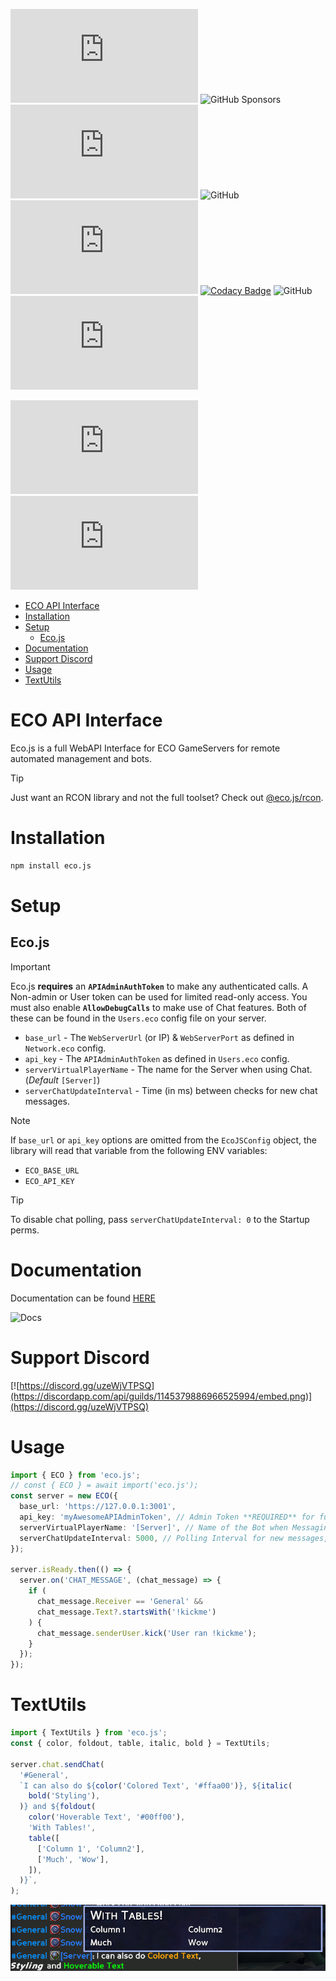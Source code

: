 ![npm](https://img.shields.io/npm/dw/eco.js) ![GitHub Sponsors](https://img.shields.io/github/sponsors/bombitmanbomb) [![GitHub issues](https://img.shields.io/github/issues/ecojs/eco.js)](https://github.com/ecojs/eco.js/issues) ![GitHub](https://img.shields.io/badge/license-MIT-brightgreen) ![npm bundle size (scoped)](https://img.shields.io/bundlephobia/minzip/eco.js) [![Codacy Badge](https://app.codacy.com/project/badge/Grade/f371f0ba58c84783be81d3f2456b8b27)](https://app.codacy.com/gh/Ecojs/Eco.js/dashboard?utm_source=gh&utm_medium=referral&utm_content=&utm_campaign=Badge_grade) ![GitHub](https://img.shields.io/badge/node->=16.0.0-brightgreen) ![GitHub commit activity](https://img.shields.io/github/commit-activity/m/ecojs/eco.js)

![GitHub package.json version](https://img.shields.io/github/package-json/v/ecojs/eco.js) ![GitHub release (latest SemVer)](https://img.shields.io/github/v/release/ecojs/eco.js)

<!-- TOC -->

- [ECO API Interface](#eco-api-interface)
- [Installation](#installation)
- [Setup](#setup)
  - [Eco.js](#ecojs)
- [Documentation](#documentation)
- [Support Discord](#support-discord)
- [Usage](#usage)
- [TextUtils](#textutils)

<!-- /TOC -->

# ECO API Interface

Eco.js is a full WebAPI Interface for ECO GameServers for remote automated management and bots.
> [!TIP]
> Just want an RCON library and not the full toolset? Check out [@eco.js/rcon](https://github.com/Ecojs/Rcon).

# Installation

```bash
npm install eco.js
```

# Setup

## Eco.js
> [!IMPORTANT]
> Eco.js **requires** an **`APIAdminAuthToken`** to make any authenticated calls. A Non-admin or User token can be used for limited read-only access.
> You must also enable **`AllowDebugCalls`** to make use of Chat features.
Both of these can be found in the `Users.eco` config file on your server.

- `base_url` - The `WebServerUrl` (or IP) & `WebServerPort` as defined in `Network.eco` config.
- `api_key` - The `APIAdminAuthToken` as defined in `Users.eco` config.
- `serverVirtualPlayerName` - The name for the Server when using Chat. (_Default_ `[Server]`)
- `serverChatUpdateInterval` - Time (in ms) between checks for new chat messages.

> [!NOTE]
> If `base_url` or `api_key` options are omitted from the `EcoJSConfig` object, the library will read that variable from the following ENV variables:
>
> - `ECO_BASE_URL`
> - `ECO_API_KEY`

> [!TIP]
> To disable chat polling, pass `serverChatUpdateInterval: 0` to the Startup perms.

# Documentation

Documentation can be found [HERE](https://ecojs.github.io/Eco.js)

![Docs](https://img.shields.io/website?down_color=red&down_message=offline&up_color=brightgreen&up_message=online&url=https%3A%2F%2Fecojs.github.io%2FEco.js%2Fmodules.html)


# Support Discord

[![https://discord.gg/uzeWjVTPSQ](https://discordapp.com/api/guilds/1145379886966525994/embed.png)](https://discord.gg/uzeWjVTPSQ)

# Usage

```ts
import { ECO } from 'eco.js';
// const { ECO } = await import('eco.js');
const server = new ECO({
  base_url: 'https://127.0.0.1:3001',
  api_key: 'myAwesomeAPIAdminToken', // Admin Token **REQUIRED** for full features
  serverVirtualPlayerName: '[Server]', // Name of the Bot when Messaging users
  serverChatUpdateInterval: 5000, // Polling Interval for new messages, in Milliseconds
});

server.isReady.then(() => {
  server.on('CHAT_MESSAGE', (chat_message) => {
    if (
      chat_message.Receiver == 'General' &&
      chat_message.Text?.startsWith('!kickme')
    ) {
      chat_message.senderUser.kick('User ran !kickme');
    }
  });
});
```

# TextUtils

```ts
import { TextUtils } from 'eco.js';
const { color, foldout, table, italic, bold } = TextUtils;

server.chat.sendChat(
  '#General',
  `I can also do ${color('Colored Text', '#ffaa00')}, ${italic(
    bold('Styling'),
  )} and ${foldout(
    color('Hoverable Text', '#00ff00'),
    'With Tables!',
    table([
      ['Column 1', 'Column2'],
      ['Much', 'Wow'],
    ]),
  )}`,
);
```

![ColorTextDemo](/.github/assets/color_demo.png)
